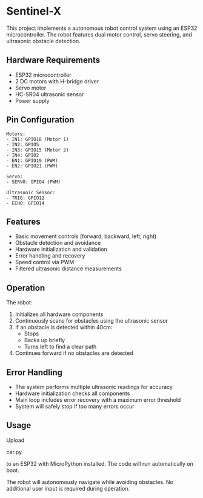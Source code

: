 # Sentinel-X

This project implements a autonomous robot control system using an ESP32 microcontroller. The robot features dual motor control, servo steering, and ultrasonic obstacle detection.

## Hardware Requirements

- ESP32 microcontroller
- 2 DC motors with H-bridge driver
- Servo motor
- HC-SR04 ultrasonic sensor
- Power supply

## Pin Configuration

```
Motors:
- IN1: GPIO18 (Motor 1)
- IN2: GPIO5
- IN3: GPIO15 (Motor 2) 
- IN4: GPIO2
- EN1: GPIO19 (PWM)
- EN2: GPIO21 (PWM)

Servo:
- SERVO: GPIO4 (PWM)

Ultrasonic Sensor:
- TRIG: GPIO12
- ECHO: GPIO14
```

## Features

- Basic movement controls (forward, backward, left, right)
- Obstacle detection and avoidance
- Hardware initialization and validation
- Error handling and recovery
- Speed control via PWM
- Filtered ultrasonic distance measurements

## Operation

The robot:
1. Initializes all hardware components
2. Continuously scans for obstacles using the ultrasonic sensor
3. If an obstacle is detected within 40cm:
   - Stops
   - Backs up briefly
   - Turns left to find a clear path
4. Continues forward if no obstacles are detected

## Error Handling

- The system performs multiple ultrasonic readings for accuracy
- Hardware initialization checks all components
- Main loop includes error recovery with a maximum error threshold
- System will safely stop if too many errors occur

## Usage

Upload 

car.py

 to an ESP32 with MicroPython installed. The code will run automatically on boot.

The robot will autonomously navigate while avoiding obstacles. No additional user input is required during operation.